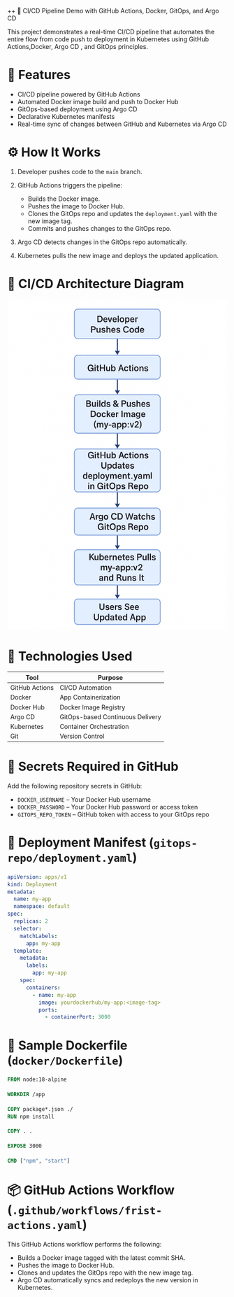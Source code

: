 ++  🚀 CI/CD Pipeline Demo with GitHub Actions, Docker, GitOps, and Argo CD

This project demonstrates a  real-time CI/CD pipeline  that automates the entire flow from code push to deployment in Kubernetes using  GitHub Actions,Docker, Argo CD , and GitOps principles.



# 📌 Features

* CI/CD pipeline powered by  GitHub Actions
* Automated  Docker image build  and  push to Docker Hub
* GitOps-based deployment using  Argo CD
* Declarative Kubernetes manifests
* Real-time sync of changes between GitHub and Kubernetes via Argo CD



# ⚙️ How It Works

1. Developer pushes code to the `main` branch.
2. GitHub Actions triggers the pipeline:

   * Builds the Docker image.
   * Pushes the image to  Docker Hub.
   * Clones the GitOps repo and updates the `deployment.yaml` with the new image tag.
   * Commits and pushes changes to the GitOps repo.
3.  Argo CD detects changes in the GitOps repo automatically.
4.  Kubernetes pulls the new image and deploys the updated application.



# 📌 CI/CD Architecture Diagram

![CI/CD Pipeline Architecture](architecture/clean%20architecture%20diagram.png)



# 🧱 Technologies Used

| Tool           | Purpose                          |
| -------------- | -------------------------------- |
| GitHub Actions | CI/CD Automation                 |
| Docker         | App Containerization             |
| Docker Hub     | Docker Image Registry            |
| Argo CD        | GitOps-based Continuous Delivery |
| Kubernetes     | Container Orchestration          |
| Git            | Version Control                  |



# 🔐 Secrets Required in GitHub

Add the following  repository secrets in GitHub:

* `DOCKER_USERNAME` – Your Docker Hub username
* `DOCKER_PASSWORD` – Your Docker Hub password or access token
* `GITOPS_REPO_TOKEN` – GitHub token with access to your GitOps repo



# 🚀 Deployment Manifest  (`gitops-repo/deployment.yaml`)

```yaml
apiVersion: apps/v1
kind: Deployment
metadata:
  name: my-app
  namespace: default
spec:
  replicas: 2
  selector:
    matchLabels:
      app: my-app
  template:
    metadata:
      labels:
        app: my-app
    spec:
      containers:
        - name: my-app
          image: yourdockerhub/my-app:<image-tag>
          ports:
            - containerPort: 3000
```



# 🐳 Sample Dockerfile (`docker/Dockerfile`)

```dockerfile
FROM node:18-alpine

WORKDIR /app

COPY package*.json ./
RUN npm install

COPY . .

EXPOSE 3000

CMD ["npm", "start"]
```



# 📦 GitHub Actions Workflow (`.github/workflows/frist-actions.yaml`)

This GitHub Actions workflow performs the following:

* Builds a Docker image tagged with the latest commit SHA.
* Pushes the image to Docker Hub.
* Clones and updates the GitOps repo with the new image tag.
* Argo CD automatically syncs and redeploys the new version in Kubernetes.


